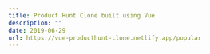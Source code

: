```yaml
---
title: Product Hunt Clone built using Vue
description: ""
date: 2019-06-29
url: https://vue-producthunt-clone.netlify.app/popular
---
```

